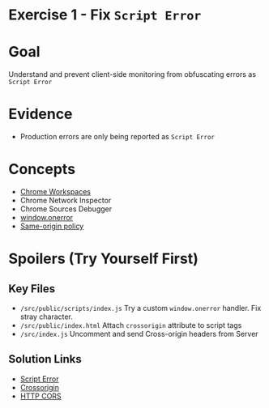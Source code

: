 Exercise 1 - Fix `Script Error`
================

# Goal
Understand and prevent client-side monitoring from obfuscating errors as `Script Error`


# Evidence
- Production errors are only being reported as `Script Error`


# Concepts
- [Chrome Workspaces](https://developers.google.com/web/tools/setup/setup-workflow)
- Chrome Network Inspector
- Chrome Sources Debugger
- [window.onerror](https://developer.mozilla.org/en-US/docs/Web/API/GlobalEventHandlers/onerror)
- [Same-origin policy](https://developer.mozilla.org/en-US/docs/Web/Security/Same-origin_policy)






# Spoilers (Try Yourself First)

## Key Files

- `/src/public/scripts/index.js` Try a custom `window.onerror` handler. Fix stray character.
- `/src/public/index.html` Attach `crossorigin` attribute to script tags
- `/src/index.js` Uncomment and send Cross-origin headers from Server

## Solution Links

- [Script Error](https://trackjs.com/blog/script-error-javascript-forensics/)
- [Crossorigin](https://developer.mozilla.org/en-US/docs/Web/HTML/CORS_settings_attributes)
- [HTTP CORS](https://developer.mozilla.org/en-US/docs/Web/HTTP/Access_control_CORS)
